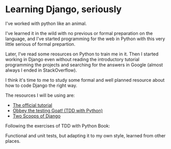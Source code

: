# Learning Django, seriously

I've worked with python like an animal.

I've learned it in the wild with no previous or formal preparation on the language, and I've started programming for the web in Python with this very little serious of formal prepartion.

Later, I've read some reosurces on Python to train me in it. Then I started working in Django even without reading the introductory tutorial programming the projects and searching for the answers in Google (almost always I ended in StackOverflow).

I think it's time to me to study some formal and well planned resource about how to code Django the right way.

The resources I will be using are:

- [The official tutorial](https://docs.djangoproject.com/en/2.0/intro/tutorial01/)
- [Obbey the testing Goat! (TDD with Python)](https://www.obeythetestinggoat.com/pages/book.html#toc)
- [Two Scoops of Django](https://www.twoscoopspress.com/products/two-scoops-of-django-1-11)

Following the exercises of TDD with Python Book: 

Functional and unit tests, but adapting it to my own style, learned from other places.